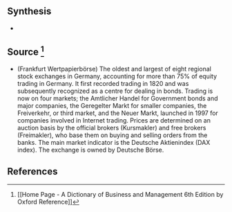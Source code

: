 ## Synthesis
- 
## Source [^1]
- (Frankfurt Wertpapierbörse) The oldest and largest of eight regional stock exchanges in Germany, accounting for more than $75 \%$ of equity trading in Germany. It first recorded trading in 1820 and was subsequently recognized as a centre for dealing in bonds. Trading is now on four markets; the Amtlicher Handel for Government bonds and major companies, the Geregelter Markt for smaller companies, the Freiverkehr, or third market, and the Neuer Markt, launched in 1997 for companies involved in Internet trading. Prices are determined on an auction basis by the official brokers (Kursmakler) and free brokers (Freimakler), who base them on buying and selling orders from the banks. The main market indicator is the Deutsche Aktienindex (DAX index). The exchange is owned by Deutsche Börse.
## References

[^1]: [[Home Page - A Dictionary of Business and Management 6th Edition by Oxford Reference]]